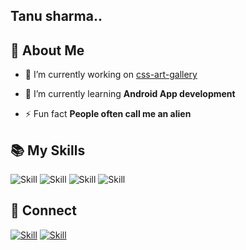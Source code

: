 ## Tanu sharma..
## 🧔 About Me

- 🔭 I’m currently working on [css-art-gallery](https://github.com/salil-naik/css-art-gallery)

- 🌱 I’m currently learning **Android App development**

- ⚡ Fun fact **People often call me an alien**

## 📚 My Skills

![Skill](https://img.shields.io/badge/JavaScript-323330?style=for-the-badge&logo=javascript&logoColor=F7DF1E)
![Skill](https://img.shields.io/badge/Java-ED8B00?style=for-the-badge&logo=java&logoColor=white)
![Skill](https://img.shields.io/badge/Git-F05032?style=for-the-badge&logo=git&logoColor=white)
![Skill](https://img.shields.io/badge/Microsoft_Office-D83B01?style=for-the-badge&logo=microsoft-office&logoColor=white)

## 🤝 Connect

[![Skill](https://img.shields.io/badge/LinkedIn-0077B5?style=for-the-badge&logo=linkedin&logoColor=white)](https://linkedin.com/in/tanu-sharma-185739178)
[![Skill](https://img.shields.io/badge/GitHub-100000?style=for-the-badge&logo=github&logoColor=white)](https://github.com/Tanusharma19)
